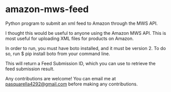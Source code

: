 # amazon-mws-feed
Python program to submit an xml feed to Amazon through the MWS API.

I thought this would be useful to anyone using the Amazon MWS API. This is most useful for uploading XML files
for products on Amazon. 

In order to run, you must have boto installed, and it must be version 2. To do so, run $ pip install boto from
your command line. 

This will return a Feed Submission ID, which you can use to retrieve the feed submission result.

Any contributions are welcome! You can email me at pasquarella4292@gmail.com before making any contributions.
